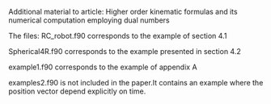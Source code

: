Additional material to article: Higher order
kinematic formulas and its numerical computation employing dual
numbers

The files: RC_robot.f90 corresponds to the example of section 4.1

Spherical4R.f90 corresponds to the example presented in section 4.2

example1.f90 corresponds to the example of appendix A

examples2.f90 is not included in the paper.It contains an example
where the position vector depend explicitly on time.